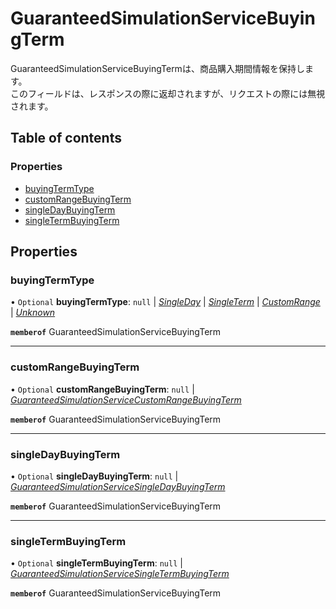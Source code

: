 # GuaranteedSimulationServiceBuyingTerm


<div lang=\"ja\"> GuaranteedSimulationServiceBuyingTermは、商品購入期間情報を保持します。<br> このフィールドは、レスポンスの際に返却されますが、リクエストの際には無視されます。 </div> 

## Table of contents

### Properties

- [buyingTermType](guaranteedsimulationservicebuyingterm.md#buyingtermtype)
- [customRangeBuyingTerm](guaranteedsimulationservicebuyingterm.md#customrangebuyingterm)
- [singleDayBuyingTerm](guaranteedsimulationservicebuyingterm.md#singledaybuyingterm)
- [singleTermBuyingTerm](guaranteedsimulationservicebuyingterm.md#singletermbuyingterm)

## Properties

### buyingTermType

• `Optional` **buyingTermType**: ``null`` \| [*SingleDay*](./enums/guaranteedsimulationservicebuyingtermtype.md#singleday) \| [*SingleTerm*](./enums/guaranteedsimulationservicebuyingtermtype.md#singleterm) \| [*CustomRange*](./enums/guaranteedsimulationservicebuyingtermtype.md#customrange) \| [*Unknown*](./enums/guaranteedsimulationservicebuyingtermtype.md#unknown)

**`memberof`** GuaranteedSimulationServiceBuyingTerm

___

### customRangeBuyingTerm

• `Optional` **customRangeBuyingTerm**: ``null`` \| [*GuaranteedSimulationServiceCustomRangeBuyingTerm*](guaranteedsimulationservicecustomrangebuyingterm.md)

**`memberof`** GuaranteedSimulationServiceBuyingTerm

___

### singleDayBuyingTerm

• `Optional` **singleDayBuyingTerm**: ``null`` \| [*GuaranteedSimulationServiceSingleDayBuyingTerm*](guaranteedsimulationservicesingledaybuyingterm.md)

**`memberof`** GuaranteedSimulationServiceBuyingTerm

___

### singleTermBuyingTerm

• `Optional` **singleTermBuyingTerm**: ``null`` \| [*GuaranteedSimulationServiceSingleTermBuyingTerm*](guaranteedsimulationservicesingletermbuyingterm.md)

**`memberof`** GuaranteedSimulationServiceBuyingTerm
